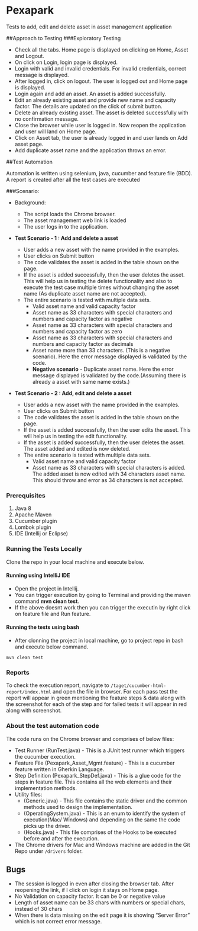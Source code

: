# Pexapark
Tests to add, edit and delete asset in asset management application

##Approach to Testing
 ###Exploratory Testing
* Check all the tabs. Home page is displayed on clicking on Home, Asset and Logout.
* On click on Login, login page is displayed.
* Login with valid and invalid credentials. For invalid credentials, correct message is displayed.
* After logged in, click on logout. The user is logged out and Home page is displayed.
* Login again and add an asset. An asset is added successfully.
* Edit an already existing asset and provide new name and capacity factor. The details are updated on the click of submit button.
* Delete an already existing asset. The asset is deleted successfully with no confirmation message.
* Close the browser while user is logged in. Now reopen the application and user will land on Home page.
* Click on Asset tab, the user is already logged in and user lands on Add asset page.
* Add duplicate asset name and the application throws an error.


##Test Automation

Automation is written using selenium, java, cucumber and feature file (BDD). 
A report is created after all the test cases are executed

###Scenario:
* Background:
  * The script loads the Chrome browser.
  * The asset management web link is loaded
  * The user logs in to the application.
  

* **Test Scenario - 1 : Add and delete a asset**
  * User adds a new asset with the name provided in the examples.
  * User clicks on Submit button
  * The code validates the asset is added in the table shown on the page.
  * If the asset is added successfully, then the user deletes the asset. This will help us in testing the delete functionality and also to execute the test case multiple times without changing the asset name (As duplicate asset name are not accepted).
  * The entire scenario is tested with multiple data sets.
    * Valid asset name and valid capacity factor
    * Asset name as 33 characters with special characters and numbers and capacity factor as negative
    * Asset name as 33 characters with special characters and numbers and capacity factor as zero
    * Asset name as 33 characters with special characters and numbers and capacity factor as decimals
    * Asset name more than 33 characters. (This is a negative scenario). Here the error message displayed is validated by the code.
    * **Negative scenario** - Duplicate asset name. Here the error message displayed is validated by the code.(Assuming there is already a asset with same name exists.)

* **Test Scenario - 2 : Add, edit and delete a asset**
  * User adds a new asset with the name provided in the examples.
  * User clicks on Submit button
  * The code validates the asset is added in the table shown on the page.
  * If the asset is added successfully, then the user edits the asset. This will help us in testing the edit functionality.
  * If the asset is added successfully, then the user deletes the asset. The asset added and edited is now deleted.
  * The entire scenario is tested with multiple data sets.
    * Valid asset name and valid capacity factor
    * Asset name as 33 characters with special characters is added. The added asset is now edited with 34 characters asset name. This should throw and error as 34 characters is not accepted.


### Prerequisites
1. Java 8
2. Apache Maven
3. Cucumber plugin
4. Lombok plugin
5. IDE (Intellij or Eclipse)

### Running the Tests Locally
Clone the repo in your local machine and execute below.

#### Running using IntelliJ IDE
* Open the project in Intellij. 
* You can trigger execution by going to Terminal and providing the maven command **mvn clean test**.
* If the above doesnt work then you can trigger the executin by right click on feature file and Run feature.

#### Running the tests using bash
* After clonning the project in local machine, go to project repo in bash and execute below command. 
```
mvn clean test
```

### Reports

To check the execution report, navigate to `/taget/cucumber-html-report/index.html` and open the file in browser. For each pass test the report will appear in green mentioning the feature steps & data along with the screenshot for each of the step and for failed tests it will appear in red along with screenshot.

### About the test automation code
The code runs on the Chrome browser and comprises of below files:

* Test Runner (RunTest.java) - This is a JUnit test runner which triggers the cucumber execution.
* Feature File (Pexapark_Asset_Mgmt.feature) - This is a cucumber feature written in Gherkin Language.
* Step Definition (Pexapark_StepDef.java) -  This is a glue code for the steps in feature file. This contains all the web elements and their implementation methods.
* Utility files:
    * (Generic.java) - This file contains the static driver and the common methods used to design the implementation.
    * (OperatingSystem.java) - This is an enum to identify the system of execution(Mac/ Windows) and depending on the same the code picks up the driver.
    * (Hooks.java) - This file comprises of the Hooks to be executed before and after the execution.
* The Chrome drivers for Mac and Windows machine are added in the Git Repo under `/drivers` folder.

## Bugs
* The session is logged in even after closing the browser tab. After reopening the link, if I click on login it stays on Home page.
* No Validation on capacity factor. It can be 0 or negative value
* Length of asset name can be 33 chars with numbers or special chars, instead of 30 chars
* When there is data missing on the edit page it is showing “Server Error” which is not correct error message.

